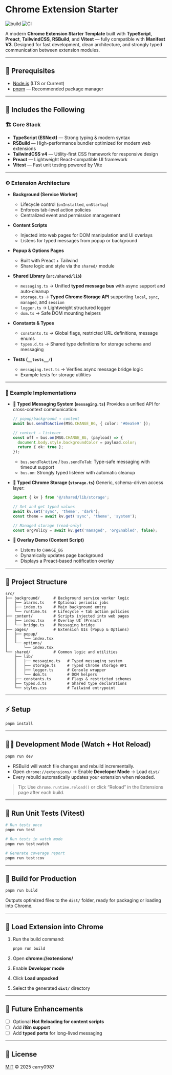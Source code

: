 # Chrome Extension Starter

![build](https://github.com/carry0987/Chrome-Extension-Starter/actions/workflows/build.yml/badge.svg)
![CI](https://github.com/carry0987/Chrome-Extension-Starter/actions/workflows/ci.yml/badge.svg)

A modern **Chrome Extension Starter Template** built with **TypeScript**, **Preact**, **TailwindCSS**, **RSBuild**, and **Vitest** — fully compatible with **Manifest V3**.
Designed for fast development, clean architecture, and strongly typed communication between extension modules.

---

## 🧰 Prerequisites

* [Node.js](https://nodejs.org/) (LTS or Current)
* [pnpm](https://pnpm.io/) — Recommended package manager

---

## 🧩 Includes the Following

### 🏗️ Core Stack

* **TypeScript (ESNext)** — Strong typing & modern syntax
* **RSBuild** — High-performance bundler optimized for modern web extensions
* **TailwindCSS v4** — Utility-first CSS framework for responsive design
* **Preact** — Lightweight React-compatible UI framework
* **Vitest** — Fast unit testing powered by Vite

---

### ⚙️ Extension Architecture

* **Background (Service Worker)**

  * Lifecycle control (`onInstalled`, `onStartup`)
  * Enforces tab-level action policies
  * Centralized event and permission management

* **Content Scripts**

  * Injected into web pages for DOM manipulation and UI overlays
  * Listens for typed messages from popup or background

* **Popup & Options Pages**

  * Built with Preact + Tailwind
  * Share logic and style via the `shared/` module

* **Shared Library (`src/shared/lib`)**

  * `messaging.ts` → Unified **typed message bus** with async support and auto-cleanup
  * `storage.ts` → **Typed Chrome Storage API** supporting `local`, `sync`, `managed`, and `session`
  * `logger.ts` → Lightweight structured logger
  * `dom.ts` → Safe DOM mounting helpers

* **Constants & Types**

  * `constants.ts` → Global flags, restricted URL definitions, message enums
  * `types.d.ts` → Shared type definitions for storage schema and messaging

* **Tests (`__tests__/`)**

  * `messaging.test.ts` → Verifies async message bridge logic
  * Example tests for storage utilities

---

### 🧠 Example Implementations

* **🔗 Typed Messaging System (`messaging.ts`)**
  Provides a unified API for cross-context communication:

  ```ts
  // popup/background → content
  await bus.sendToActive(MSG.CHANGE_BG, { color: '#0ea5e9' });

  // content → listener
  const off = bus.on(MSG.CHANGE_BG, (payload) => {
    document.body.style.backgroundColor = payload.color;
    return { ok: true };
  });
  ```

  * `bus.sendToActive` / `bus.sendToTab`: Type-safe messaging with timeout support
  * `bus.on`: Strongly typed listener with automatic cleanup

* **💾 Typed Chrome Storage (`storage.ts`)**
  Generic, schema-driven access layer:

  ```ts
  import { kv } from '@/shared/lib/storage';

  // Set and get typed values
  await kv.set('sync', 'theme', 'dark');
  const theme = await kv.get('sync', 'theme', 'system');

  // Managed storage (read-only)
  const orgPolicy = await kv.get('managed', 'orgEnabled', false);
  ```

* **🧩 Overlay Demo (Content Script)**

  * Listens to `CHANGE_BG`
  * Dynamically updates page background
  * Displays a Preact-based notification overlay

---

## 📁 Project Structure

```
src/
├── background/      # Background service worker logic
│   ├── alarms.ts    # Optional periodic jobs
│   ├── index.ts     # Main background entry
│   └── runtime.ts   # Lifecycle + tab action policies
├── content/         # Scripts injected into web pages
│   ├── index.tsx    # Overlay UI (Preact)
│   └── bridge.ts    # Messaging bridge
├── pages/           # Extension UIs (Popup & Options)
│   ├── popup/
│   │   └── index.tsx
│   └── options/
│       └── index.tsx
└── shared/          # Common logic and utilities
    ├── lib/
    │   ├── messaging.ts   # Typed messaging system
    │   ├── storage.ts     # Typed Chrome storage API
    │   ├── logger.ts      # Console wrapper
    │   └── dom.ts         # DOM helpers
    ├── constants.ts       # Flags & restricted schemes
    ├── types.d.ts         # Shared type declarations
    └── styles.css         # Tailwind entrypoint
```

---

## ⚡ Setup

```bash
pnpm install
```

---

## 🧑‍💻 Development Mode (Watch + Hot Reload)

```bash
pnpm run dev
```

* RSBuild will watch file changes and rebuild incrementally.
* Open `chrome://extensions/` → Enable **Developer Mode** → Load `dist/`
* Every rebuild automatically updates your extension when reloaded.

> Tip: Use `chrome.runtime.reload()` or click “Reload” in the Extensions page after each build.

---

## 🧪 Run Unit Tests (Vitest)

```bash
# Run tests once
pnpm run test

# Run tests in watch mode
pnpm run test:watch

# Generate coverage report
pnpm run test:cov
```

---

## 🚀 Build for Production

```bash
pnpm run build
```

Outputs optimized files to the `dist/` folder, ready for packaging or loading into Chrome.

---

## 🧭 Load Extension into Chrome

1. Run the build command:

   ```bash
   pnpm run build
   ```
2. Open **chrome://extensions/**
3. Enable **Developer mode**
4. Click **Load unpacked**
5. Select the generated **`dist/`** directory

---

## 🧱 Future Enhancements

* [ ] Optional **Hot Reloading for content scripts**
* [ ] Add **i18n support**
* [ ] Add **typed ports** for long-lived messaging

---

## 📜 License

[MIT](LICENSE) © 2025 carry0987
